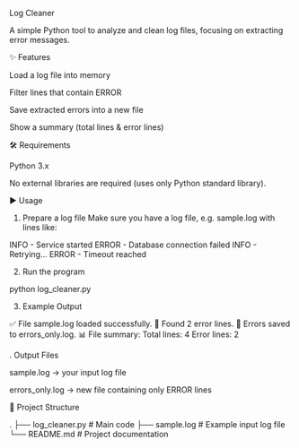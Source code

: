 Log Cleaner

A simple Python tool to analyze and clean log files, focusing on extracting error messages.

✨ Features

Load a log file into memory

Filter lines that contain ERROR

Save extracted errors into a new file

Show a summary (total lines & error lines)

🛠 Requirements

Python 3.x

No external libraries are required (uses only Python standard library).

▶️ Usage
1. Prepare a log file
Make sure you have a log file, e.g. sample.log with lines like:

INFO - Service started
ERROR - Database connection failed
INFO - Retrying...
ERROR - Timeout reached


2. Run the program

python log_cleaner.py


3. Example Output

✅ File sample.log loaded successfully.
🔎 Found 2 error lines.
💾 Errors saved to errors_only.log.
📊 File summary:
   Total lines: 4
   Error lines: 2


. Output Files

sample.log → your input log file

errors_only.log → new file containing only ERROR lines


📂 Project Structure

.
├── log_cleaner.py      # Main code
├── sample.log          # Example input log file
└── README.md           # Project documentation

